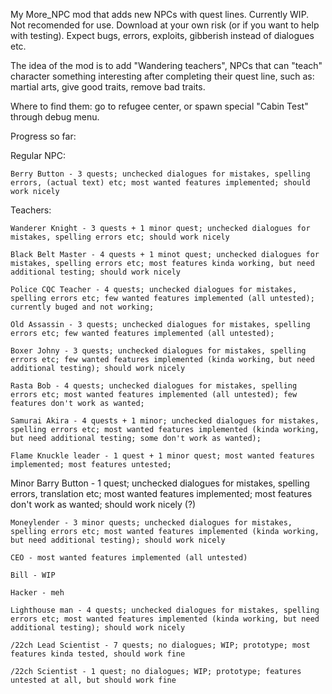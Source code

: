 My More_NPC mod that adds new NPCs with quest lines. Currently WIP. Not recomended for use. Download at your own risk (or if you want to help with testing). Expect bugs, errors, exploits, gibberish instead of dialogues etc.

The idea of the mod is to add "Wandering teachers", NPCs that can "teach" character something interesting after completing their quest line, such as: martial arts, give good traits, remove bad traits.

Where to find them: go to refugee center, or spawn special "Cabin Test" through debug menu.

Progress so far:

  Regular NPC:
  
	Berry Button - 3 quests; unchecked dialogues for mistakes, spelling errors, (actual text) etc; most wanted features implemented; should work nicely
	
  Teachers:
  
	Wanderer Knight - 3 quests + 1 minor quest; unchecked dialogues for mistakes, spelling errors etc; should work nicely 
	
	Black Belt Master - 4 quests + 1 minot quest; unchecked dialogues for mistakes, spelling errors etc; most features kinda working, but need additional testing; should work nicely
	
	Police CQC Teacher - 4 quests; unchecked dialogues for mistakes, spelling errors etc; few wanted features implemented (all untested); currently buged and not working;
	
	Old Assassin - 3 quests; unchecked dialogues for mistakes, spelling errors etc; few wanted features implemented (all untested);
	
	Boxer Johny - 3 quests; unchecked dialogues for mistakes, spelling errors etc; few wanted features implemented (kinda working, but need additional testing); should work nicely
	
	Rasta Bob - 4 quests; unchecked dialogues for mistakes, spelling errors etc; most wanted features implemented (all untested); few features don't work as wanted;
	
	Samurai Akira - 4 quests + 1 minor; unchecked dialogues for mistakes, spelling errors etc; most wanted features implemented (kinda working, but need additional testing; some don't work as wanted);
	
	Flame Knuckle leader - 1 quest + 1 minor quest; most wanted features implemented; most features untested;
  
  Minor 
	Barry Button - 1 quest; unchecked dialogues for mistakes, spelling errors, translation etc; most wanted features implemented; most features don't work as wanted; should work nicely (?)
	
	Moneylender - 3 minor quests; unchecked dialogues for mistakes, spelling errors etc; most wanted features implemented (kinda working, but need additional testing); should work nicely
	
	CEO - most wanted features implemented (all untested)
	
	Bill - WIP
	
	Hacker - meh
	
	Lighthouse man - 4 quests; unchecked dialogues for mistakes, spelling errors etc; most wanted features implemented (kinda working, but need additional testing); should work nicely
	
	/22ch Lead Scientist - 7 quests; no dialogues; WIP; prototype; most features kinda tested, should work fine
	
	/22ch Scientist - 1 quest; no dialogues; WIP; prototype; features untested at all, but should work fine